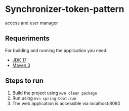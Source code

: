 # Synchronizer-token-pattern
access and user manager

## Requeriments
For building and running the application you need:

- [JDK 17](https://www.oracle.com/java/technologies/javase/jdk17-archive-downloads.html)
- [Maven 3](https://maven.apache.org)


## Steps to run
1. Build the project using
  `mvn clean package`
2. Run using `mvn spring-boot:run`
3. The web application is accessible via localhost:8080